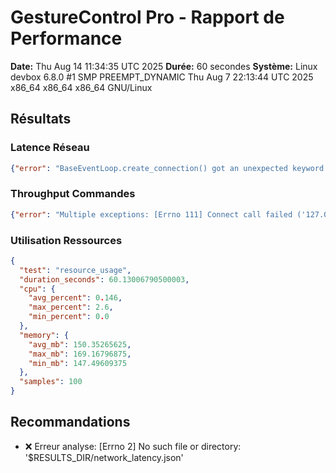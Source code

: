 # GestureControl Pro - Rapport de Performance

**Date:** Thu Aug 14 11:34:35 UTC 2025
**Durée:** 60 secondes
**Système:** Linux devbox 6.8.0 #1 SMP PREEMPT_DYNAMIC Thu Aug  7 22:13:44 UTC 2025 x86_64 x86_64 x86_64 GNU/Linux

## Résultats

### Latence Réseau
```json
{"error": "BaseEventLoop.create_connection() got an unexpected keyword argument 'timeout'"}
```

### Throughput Commandes
```json
{"error": "Multiple exceptions: [Errno 111] Connect call failed ('127.0.0.1', 8080), [Errno 97] Address family not supported by protocol"}
```

### Utilisation Ressources
```json
{
  "test": "resource_usage",
  "duration_seconds": 60.13006790500003,
  "cpu": {
    "avg_percent": 0.146,
    "max_percent": 2.6,
    "min_percent": 0.0
  },
  "memory": {
    "avg_mb": 150.35265625,
    "max_mb": 169.16796875,
    "min_mb": 147.49609375
  },
  "samples": 100
}
```

## Recommandations

- ❌ Erreur analyse: [Errno 2] No such file or directory: '$RESULTS_DIR/network_latency.json'
